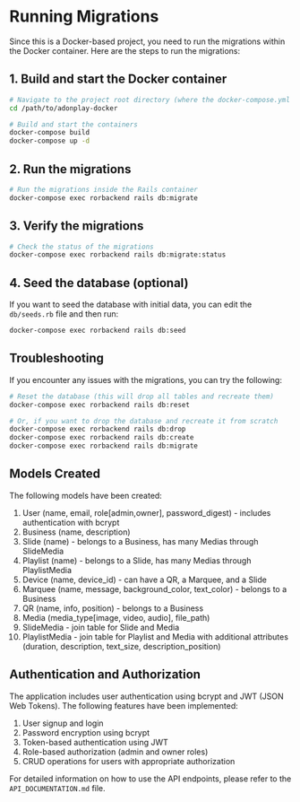 # Running Migrations

Since this is a Docker-based project, you need to run the migrations within the Docker container. Here are the steps to run the migrations:

## 1. Build and start the Docker container

```bash
# Navigate to the project root directory (where the docker-compose.yml file is located)
cd /path/to/adonplay-docker

# Build and start the containers
docker-compose build
docker-compose up -d
```

## 2. Run the migrations

```bash
# Run the migrations inside the Rails container
docker-compose exec rorbackend rails db:migrate
```

## 3. Verify the migrations

```bash
# Check the status of the migrations
docker-compose exec rorbackend rails db:migrate:status
```

## 4. Seed the database (optional)

If you want to seed the database with initial data, you can edit the `db/seeds.rb` file and then run:

```bash
docker-compose exec rorbackend rails db:seed
```

## Troubleshooting

If you encounter any issues with the migrations, you can try the following:

```bash
# Reset the database (this will drop all tables and recreate them)
docker-compose exec rorbackend rails db:reset

# Or, if you want to drop the database and recreate it from scratch
docker-compose exec rorbackend rails db:drop
docker-compose exec rorbackend rails db:create
docker-compose exec rorbackend rails db:migrate
```

## Models Created

The following models have been created:

1. User (name, email, role[admin,owner], password_digest) - includes authentication with bcrypt
2. Business (name, description)
3. Slide (name) - belongs to a Business, has many Medias through SlideMedia
4. Playlist (name) - belongs to a Slide, has many Medias through PlaylistMedia
5. Device (name, device_id) - can have a QR, a Marquee, and a Slide
6. Marquee (name, message, background_color, text_color) - belongs to a Business
7. QR (name, info, position) - belongs to a Business
8. Media (media_type[image, video, audio], file_path)
9. SlideMedia - join table for Slide and Media
10. PlaylistMedia - join table for Playlist and Media with additional attributes (duration, description, text_size, description_position)

## Authentication and Authorization

The application includes user authentication using bcrypt and JWT (JSON Web Tokens). The following features have been implemented:

1. User signup and login
2. Password encryption using bcrypt
3. Token-based authentication using JWT
4. Role-based authorization (admin and owner roles)
5. CRUD operations for users with appropriate authorization

For detailed information on how to use the API endpoints, please refer to the `API_DOCUMENTATION.md` file.